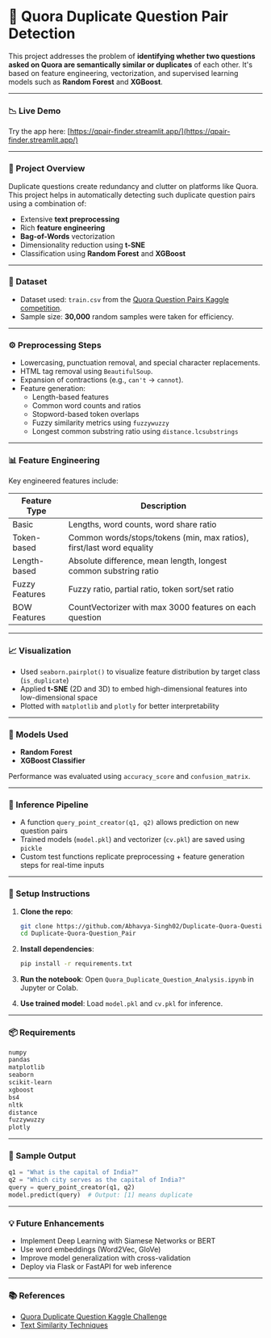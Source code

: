 # 🧠 Quora Duplicate Question Pair Detection

This project addresses the problem of **identifying whether two questions asked on Quora are semantically similar or duplicates** of each other. It's based on feature engineering, vectorization, and supervised learning models such as **Random Forest** and **XGBoost**.

---

### 📉 Live Demo

Try the app here: [https://qpair-finder.streamlit.app/](https://qpair-finder.streamlit.app/)

---

### 📌 Project Overview

Duplicate questions create redundancy and clutter on platforms like Quora. This project helps in automatically detecting such duplicate question pairs using a combination of:

- Extensive **text preprocessing**
- Rich **feature engineering**
- **Bag-of-Words** vectorization
- Dimensionality reduction using **t-SNE**
- Classification using **Random Forest** and **XGBoost**

---

### 📂 Dataset

- Dataset used: `train.csv` from the [Quora Question Pairs Kaggle competition](https://www.kaggle.com/c/quora-question-pairs).
- Sample size: **30,000** random samples were taken for efficiency.

---

### ⚙️ Preprocessing Steps

- Lowercasing, punctuation removal, and special character replacements.
- HTML tag removal using `BeautifulSoup`.
- Expansion of contractions (e.g., `can't` → `cannot`).
- Feature generation:
  - Length-based features
  - Common word counts and ratios
  - Stopword-based token overlaps
  - Fuzzy similarity metrics using `fuzzywuzzy`
  - Longest common substring ratio using `distance.lcsubstrings`

---

### 📊 Feature Engineering

Key engineered features include:

| Feature Type     | Description |
|------------------|-------------|
| Basic            | Lengths, word counts, word share ratio |
| Token-based      | Common words/stops/tokens (min, max ratios), first/last word equality |
| Length-based     | Absolute difference, mean length, longest common substring ratio |
| Fuzzy Features   | Fuzzy ratio, partial ratio, token sort/set ratio |
| BOW Features     | CountVectorizer with max 3000 features on each question |

---

### 📈 Visualization

- Used `seaborn.pairplot()` to visualize feature distribution by target class (`is_duplicate`)
- Applied **t-SNE** (2D and 3D) to embed high-dimensional features into low-dimensional space
- Plotted with `matplotlib` and `plotly` for better interpretability

---

### 🤖 Models Used

- **Random Forest**
- **XGBoost Classifier**

Performance was evaluated using `accuracy_score` and `confusion_matrix`.

---

### 🧪 Inference Pipeline

- A function `query_point_creator(q1, q2)` allows prediction on new question pairs
- Trained models (`model.pkl`) and vectorizer (`cv.pkl`) are saved using `pickle`
- Custom test functions replicate preprocessing + feature generation steps for real-time inputs

---

### 🚀 Setup Instructions

1. **Clone the repo**:
   ```bash
   git clone https://github.com/Abhavya-Singh02/Duplicate-Quora-Question_Pair.git
   cd Duplicate-Quora-Question_Pair
   ```

2. **Install dependencies**:
   ```bash
   pip install -r requirements.txt
   ```

3. **Run the notebook**:
   Open `Quora_Duplicate_Question_Analysis.ipynb` in Jupyter or Colab.

4. **Use trained model**:
   Load `model.pkl` and `cv.pkl` for inference.

---

### 📦 Requirements

```txt
numpy
pandas
matplotlib
seaborn
scikit-learn
xgboost
bs4
nltk
distance
fuzzywuzzy
plotly
```

---

### 🧾 Sample Output

```python
q1 = "What is the capital of India?"
q2 = "Which city serves as the capital of India?"
query = query_point_creator(q1, q2)
model.predict(query)  # Output: [1] means duplicate
```

---

### 💡 Future Enhancements

- Implement Deep Learning with Siamese Networks or BERT
- Use word embeddings (Word2Vec, GloVe)
- Improve model generalization with cross-validation
- Deploy via Flask or FastAPI for web inference

---

### 📚 References

- [Quora Duplicate Question Kaggle Challenge](https://www.kaggle.com/c/quora-question-pairs)
- [Text Similarity Techniques](https://towardsdatascience.com/fuzzy-string-matching-4adaf0dfc48b)
